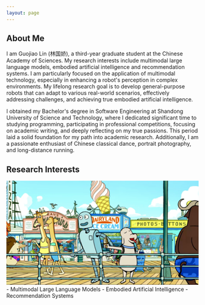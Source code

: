 ```yaml
---
layout: page
---
```


## About Me

I am Guojiao Lin (林国娇), a third-year graduate student at the Chinese Academy of Sciences. My research interests include multimodal large language models, embodied artificial intelligence and recommendation systems. I am particularly focused on the application of multimodal technology, especially in enhancing a robot's perception in complex environments. My lifelong research goal is to develop general-purpose robots that can adapt to various real-world scenarios, effectively addressing challenges, and achieving true embodied artificial intelligence.

I obtained my Bachelor's degree in Software Engineering at Shandong University of Science and Technology, where I dedicated significant time to studying programming, participating in professional competitions, focusing on academic writing, and deeply reflecting on my true passions. This period laid a solid foundation for my path into academic research. Additionally, I am a passionate enthusiast of Chinese classical dance, portrait photography, and long-distance running.

## Research Interests
<img src="file/robot_dream.jpg">
- Multimodal Large Language Models
- Embodied Artificial Intelligence
- Recommendation Systems
